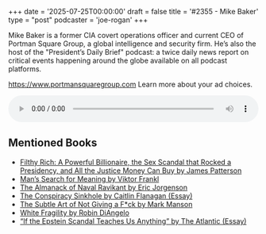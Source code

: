 +++
date = '2025-07-25T00:00:00'
draft = false
title = '#2355 - Mike Baker'
type = "post"
podcaster = 'joe-rogan'
+++

Mike Baker is a former CIA covert operations officer and current CEO of Portman Square Group, a global intelligence and security firm. He’s also the host of the "President’s Daily Brief" podcast: a twice daily news report on critical events happening around the globe available on all podcast platforms. 

https://www.portmansquaregroup.com
Learn more about your ad choices.

<audio controls style="width: 100%; max-width: 800px;">
  <source src="https://traffic.megaphone.fm/GLT1945588984.mp3?updated=1753418107" type="audio/mpeg">
  Your browser does not support the audio element.
</audio>

## Mentioned Books

- [Filthy Rich: A Powerful Billionaire, the Sex Scandal that Rocked a Presidency, and All the Justice Money Can Buy by James Patterson](https://www.amazon.com/s?k=Filthy+Rich:+A+Powerful+Billionaire,+the+Sex+Scandal+that+Rocked+a+Presidency,+and+All+the+Justice+Money+Can+Buy+by+James+Patterson&tag=podcaststoboo-20)
- [Man’s Search for Meaning by Viktor Frankl](https://www.amazon.com/s?k=Man’s+Search+for+Meaning+by+Viktor+Frankl&tag=podcaststoboo-20)
- [The Almanack of Naval Ravikant by Eric Jorgenson](https://www.amazon.com/s?k=The+Almanack+of+Naval+Ravikant+by+Eric+Jorgenson&tag=podcaststoboo-20)
- [The Conspiracy Sinkhole by Caitlin Flanagan (Essay)](https://www.amazon.com/s?k=The+Conspiracy+Sinkhole+by+Caitlin+Flanagan+(Essay)&tag=podcaststoboo-20)
- [The Subtle Art of Not Giving a F*ck by Mark Manson](https://www.amazon.com/s?k=The+Subtle+Art+of+Not+Giving+a+F*ck+by+Mark+Manson&tag=podcaststoboo-20)
- [White Fragility by Robin DiAngelo](https://www.amazon.com/s?k=White+Fragility+by+Robin+DiAngelo&tag=podcaststoboo-20)
- [“If the Epstein Scandal Teaches Us Anything” by The Atlantic (Essay)](https://www.amazon.com/s?k=“If+the+Epstein+Scandal+Teaches+Us+Anything”+by+The+Atlantic+(Essay)&tag=podcaststoboo-20)